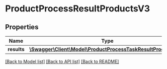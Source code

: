 # ProductProcessResultProductsV3

## Properties
Name | Type | Description | Notes
------------ | ------------- | ------------- | -------------
**results** | [**\Swagger\Client\Model\ProductProcessTaskResultProductsV3[]**](ProductProcessTaskResultProductsV3.md) |  | [optional] 

[[Back to Model list]](../../README.md#documentation-for-models) [[Back to API list]](../../README.md#documentation-for-api-endpoints) [[Back to README]](../../README.md)

